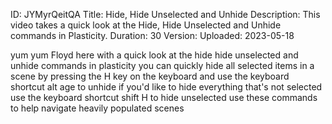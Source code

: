 ID: JYMyrQeitQA
Title: Hide, Hide Unselected and Unhide
Description: This video takes a quick look at the Hide, Hide Unselected and Unhide commands in Plasticity.
Duration: 30
Version: 
Uploaded: 2023-05-18

yum yum Floyd here with a quick look at
the hide hide unselected and unhide
commands in plasticity you can quickly
hide all selected items in a scene by
pressing the H key on the keyboard and
use the keyboard shortcut alt age to
unhide if you'd like to hide everything
that's not selected use the keyboard
shortcut shift H to hide unselected use
these commands to help navigate heavily
populated scenes